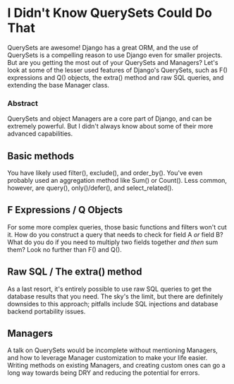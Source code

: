# I Didn't Know QuerySets Could Do That

QuerySets are awesome! Django has a great ORM, and the use of QuerySets is a
compelling reason to use Django even for smaller projects. But are you getting
the most out of your QuerySets and Managers? Let's look at some of the lesser
used features of Django's QuerySets, such as F() expressions and Q() objects,
the extra() method and raw SQL queries, and extending the base Manager class.

### Abstract

QuerySets and object Managers are a core part of Django, and can be extremely
powerful. But I didn't always know about some of their more advanced
capabilities.

## Basic methods

You have likely used filter(), exclude(), and order_by(). You've even probably
used an aggregation method like Sum() or Count(). Less common, however, are
query(), only()/defer(), and select_related().

## F Expressions / Q Objects

For some more complex queries, those basic functions and filters won't cut it.
How do you construct a query that needs to check for field A _or_ field B?
What do you do if you need to multiply two fields together _and then_ sum
them? Look no further than F() and Q().

## Raw SQL / The extra() method

As a last resort, it's entirely possible to use raw SQL queries to get the
database results that you need. The sky's the limit, but there are definitely
downsides to this approach; pitfalls include SQL injections and database
backend portability issues.

## Managers

A talk on QuerySets would be incomplete without mentioning Managers, and how
to leverage Manager customization to make your life easier. Writing methods on
existing Managers, and creating custom ones can go a long way towards being
DRY and reducing the potential for errors.

